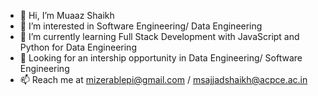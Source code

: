 - 👋 Hi, I’m Muaaz Shaikh
- 👀 I’m interested in Software Engineering/ Data Engineering
- 🌱 I’m currently learning Full Stack Development with JavaScript and Python for Data Engineering
- 👯 Looking for an intership opportunity in Data Engineering/ Software Engineering
- 📫 Reach me at mizerablepi@gmail.com / msajjadshaikh@acpce.ac.in

<!---
mizerablepi/mizerablepi is a ✨ special ✨ repository because its `README.md` (this file) appears on your GitHub profile.
You can click the Preview link to take a look at your changes.
--->

